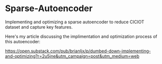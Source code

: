 # Sparse-Autoencoder
Implementing and optimizing a sparse autoencoder to reduce CICIOT dataset and capture key features.

Here's my article discussing the implimentation and optimization process of this autoencoder: <br />

https://open.substack.com/pub/brianljx/p/dumbed-down-implementing-and-optimizing?r=2u5jne&utm_campaign=post&utm_medium=web
